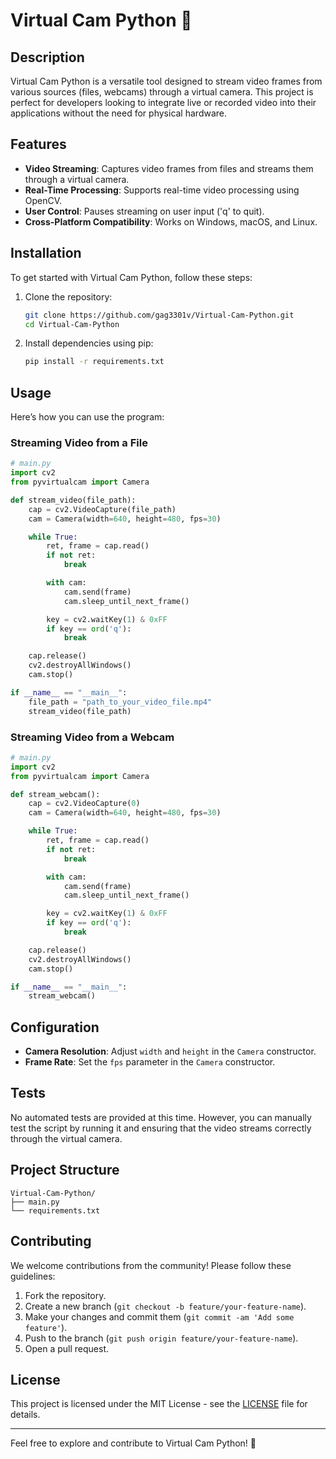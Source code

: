 # Virtual Cam Python 🎥

## Description
Virtual Cam Python is a versatile tool designed to stream video frames from various sources (files, webcams) through a virtual camera. This project is perfect for developers looking to integrate live or recorded video into their applications without the need for physical hardware.

## Features
- **Video Streaming**: Captures video frames from files and streams them through a virtual camera.
- **Real-Time Processing**: Supports real-time video processing using OpenCV.
- **User Control**: Pauses streaming on user input ('q' to quit).
- **Cross-Platform Compatibility**: Works on Windows, macOS, and Linux.

## Installation
To get started with Virtual Cam Python, follow these steps:

1. Clone the repository:
   ```sh
   git clone https://github.com/gag3301v/Virtual-Cam-Python.git
   cd Virtual-Cam-Python
   ```

2. Install dependencies using pip:
   ```sh
   pip install -r requirements.txt
   ```

## Usage
Here’s how you can use the program:

### Streaming Video from a File
```python
# main.py
import cv2
from pyvirtualcam import Camera

def stream_video(file_path):
    cap = cv2.VideoCapture(file_path)
    cam = Camera(width=640, height=480, fps=30)

    while True:
        ret, frame = cap.read()
        if not ret:
            break

        with cam:
            cam.send(frame)
            cam.sleep_until_next_frame()

        key = cv2.waitKey(1) & 0xFF
        if key == ord('q'):
            break

    cap.release()
    cv2.destroyAllWindows()
    cam.stop()

if __name__ == "__main__":
    file_path = "path_to_your_video_file.mp4"
    stream_video(file_path)
```

### Streaming Video from a Webcam
```python
# main.py
import cv2
from pyvirtualcam import Camera

def stream_webcam():
    cap = cv2.VideoCapture(0)
    cam = Camera(width=640, height=480, fps=30)

    while True:
        ret, frame = cap.read()
        if not ret:
            break

        with cam:
            cam.send(frame)
            cam.sleep_until_next_frame()

        key = cv2.waitKey(1) & 0xFF
        if key == ord('q'):
            break

    cap.release()
    cv2.destroyAllWindows()
    cam.stop()

if __name__ == "__main__":
    stream_webcam()
```

## Configuration
- **Camera Resolution**: Adjust `width` and `height` in the `Camera` constructor.
- **Frame Rate**: Set the `fps` parameter in the `Camera` constructor.

## Tests
No automated tests are provided at this time. However, you can manually test the script by running it and ensuring that the video streams correctly through the virtual camera.

## Project Structure
```
Virtual-Cam-Python/
├── main.py
└── requirements.txt
```

## Contributing
We welcome contributions from the community! Please follow these guidelines:

1. Fork the repository.
2. Create a new branch (`git checkout -b feature/your-feature-name`).
3. Make your changes and commit them (`git commit -am 'Add some feature'`).
4. Push to the branch (`git push origin feature/your-feature-name`).
5. Open a pull request.

## License
This project is licensed under the MIT License - see the [LICENSE](LICENSE) file for details.

---

Feel free to explore and contribute to Virtual Cam Python! 🌟
